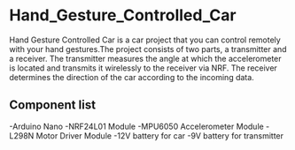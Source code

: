 # Hand_Gesture_Controlled_Car
Hand Gesture Controlled Car is a car project that you can control remotely with your hand gestures.The project consists of two parts, a transmitter and a receiver. The transmitter measures the angle at which the accelerometer is located and transmits it wirelessly to the receiver via NRF. The receiver determines the direction of the car according to the incoming data.
## Component list
-Arduino Nano
-NRF24L01 Module
-MPU6050 Accelerometer Module
-L298N Motor Driver Module
-12V battery for car
-9V battery for transmitter
